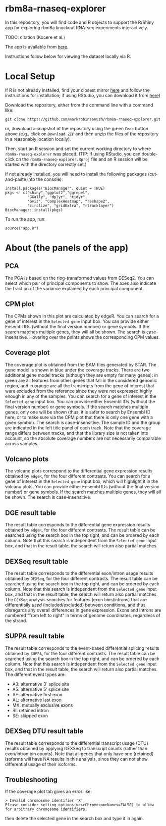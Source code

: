 # rbm8a-rnaseq-explorer

In this repository, you will find code and R objects to support the R/Shiny app for exploring rbm8a knockout RNA-seq experiments interactively.

TODO: citation (Kocere et al.)

The app is available from [here](http://imlspenticton.uzh.ch:3838/mosimann_p2452/). 

Instructions follow below for viewing the dataset locally via R.

# Local Setup

If R is not already installed, find your closest mirror [here](https://cran.r-project.org/mirrors.html) and follow the instructions for installation; if using RStudio, you can download it from [here](https://posit.co/download/rstudio-desktop/))

Download the repository, either from the command line with a command like:

```
git clone https://github.com/markrobinsonuzh/rbm8a-rnaseq-explorer.git
```

or, download a snapshot of the repository using the green `Code` button above (e.g., click on `Download ZIP` and then unzip the files of the repository in a reasonably location locally).

Then, start an R session and set the current working directory to where `rbm8a-rnaseq-explorer` was placed. (TIP: if using RStudio, you can double-click on the `rbm8a-rnaseq-explorer.Rproj` file and an R session will be started with the directory correctly set.)

If not already installed, you will need to install the following packages (cut-and-paste into the console):

```
install.packages("BiocManager", quiet = TRUE)
pkgs <- c("shiny","ggplot2","ggrepel",
          "GGally", "dplyr", "tidyr",
          "Gviz", "ComplexHeatmap", "reshape2",
          "circlize", "gridExtra", "rtracklayer")
BiocManager::install(pkgs)
```

To run the app, run:

```
source("app.R")
```

# About (the panels of the app)

## PCA
The PCA is based on the rlog-transformed values from DESeq2. You can select which pair of principal components to show. The axes also indicate the fraction of the variance explained by each principal component. 

## CPM plot
The CPMs shown in this plot are calculated by edgeR. You can search for a gene of interest in the `Selected gene` input box. You can provide either Ensembl IDs (without the final version number) or gene symbols. If the search matches multiple genes, they will all be shown. The search is case-insensitive. Hovering over the points shows the corresponding CPM values. 

## Coverage plot
The coverage plot is obtained from the BAM files generated by STAR. The gene model is shown in blue under the coverage tracks. There are two additional gene model tracks (although they are empty for many genes): in green are all features from other genes that fall in the considered genomic region, and in orange are all the transcripts from the gene of interest that were excluded from the reference since they were not expressed highly enough in any of the samples. You can search for a gene of interest in the `Selected gene` input box. You can provide either Ensembl IDs (without the final version number) or gene symbols. If the search matches multiple genes, only one will be shown (thus, it is safer to search by Ensembl ID here, or to make sure via the CPM plot that there is only one gene with a given symbol). The search is case-insensitive. The sample ID and the group are indicated in the left title panel of each track. Note that the coverage range differs between tracks, and that the library size is not taken into account, so the absolute coverage numbers are not necessarily comparable across samples. 

## Volcano plots
The volcano plots correspond to the differential gene expression results obtained by `edgeR`, for the four different contrasts. You can search for a gene of interest in the `Selected gene` input box, which will highlight it in the volcano plots. You can provide either Ensembl IDs (without the final version number) or gene symbols. If the search matches multiple genes, they will all be shown. The search is case-insensitive. 

## DGE result table
The result table corresponds to the differential gene expression results obtained by `edgeR`, for the four different contrasts. The result table can be searched using the search box in the top right, and can be ordered by each column. Note that this search is independent from the `Selected gene` input box, and that in the result table, the search will return also partial matches. 

## DEXSeq result table
The result table corresponds to the differential exon/intron usage results obtained by `DEXSeq`, for the four different contrasts. The result table can be searched using the search box in the top right, and can be ordered by each column. Note that this search is independent from the `Selected gene` input box, and that in the result table, the search will return also partial matches. The `DEXSeq` analysis searches for features (exon bins/introns) that are differentially *used* (included/excluded) between conditions, and thus disregards any overall differences in gene expression. Exons and introns are numbered "from left to right" in terms of genome coordinates, regardless of the strand. 

## SUPPA result table
The result table corresponds to the event-based differential splicing results obtained by `SUPPA`, for the four different contrasts. The result table can be searched using the search box in the top right, and can be ordered by each column. Note that this search is independent from the `Selected gene` input box, and that in the result table, the search will return also partial matches. The different event types are:

- A3: alternative 3' splice site
- A5: alternative 5' splice site
- AF: alternative first exon
- AL: alternative last exon
- MX: mutually exclusive exons
- RI: retained intron
- SE: skipped exon

## DEXSeq DTU result table
The result table corresponds to the differential transcript usage (DTU) results obtained by applying DEXSeq to transcript counts (rather than exon/intron bin counts). Note that all genes that only have one (retained) isoforms will have NA results in this analysis, since they can not show differential usage of their isoforms. 

## Troubleshooting
If the coverage plot tab gives an error like: 
```
> Invalid chromosome identifier 'X'
Please consider setting options(ucscChromosomeNames=FALSE) to allow for arbitrary chromosome identifiers.
```

then delete the selected gene in the search box and type it in again.  
